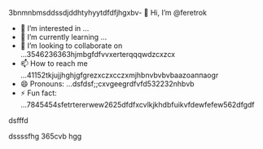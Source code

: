 3bnmnbmsddssdjddhtyhyytdfdfjhgxbv- 👋 Hi, I’m @feretrok
- 👀 I’m interested in ...
- 🌱 I’m currently learning ...
- 💞️ I’m looking to collaborate on ...3546236363hjmbgfdfvvxerterqqqwdzcxzcx
- 📫 How to reach me ...41152tkjujjhghjgfgrezxczxcczxmjhbnvbvbvbaazоаппаоgr
- 😄 Pronouns: ...dsfdsf;;cxvgeegrdfvfd532232nhbvb
- ⚡ Fun fact: ...7845454sfetrtererwew2625dfdfxcvlkjkhdbfuikvfdewfefew562dfgdf
<!---2fdguydsfsdfsdfvdfdsdsfile) appears on your GitHub profile.
You can click the Preview link to take a look at your changes.53zxsd666996rtytyrfdgdfgdfasasfs
--->dsfffd
dssssfhg
365cvb
hgg
